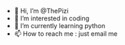- 👋 Hi, I’m @ThePizi
- 👀 I’m interested in coding
- 🌱 I’m currently learning python
- 📫 How to reach me : just email me

<!---
ThePizi/ThePizi is a ✨ special ✨ repository because its `README.md` (this file) appears on your GitHub profile.
You can click the Preview link to take a look at your changes.
--->
